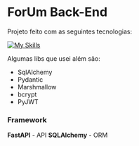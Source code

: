 # ForUm Back-End

Projeto feito com as seguintes tecnologias:

[![My Skills](https://skillicons.dev/icons?i=python,fastapi,postgres,docker)](https://skillicons.dev)

Algumas libs que usei além são:

- SqlAlchemy
- Pydantic
- Marshmallow
- bcrypt
- PyJWT

### Framework
**FastAPI** - API
**SQLAlchemy** - ORM
